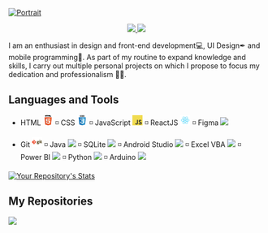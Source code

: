 [![Portrait](https://i.imgur.com/jp36QrB.png)](#)

<p align="center"> 
  <a href="https://www.linkedin.com/in/liderfalera/" target="_blank">
    <img src="https://img.shields.io/badge/LinkedIN-PROFILE-0A66C2?style=for-the-badge&logo=linkedin&labelColor=fff&logoColor=0A66C2" />

  </a>
  
  <a href="https://www.behance.net/liderfalera" target='_blank'  >
    <img src="https://img.shields.io/badge/BEHANCE-PORTFOLIO-000000?style=for-the-badge&logo=behance&labelColor=fff&logoColor=000000" />

  </a>
</p>

I am an enthusiast in design and front-end development💻, UI Design✒ and mobile programming📱. As part of my routine to expand knowledge and skills, I carry out multiple personal projects on which I propose to focus my dedication and professionalism 👨‍🎓.


## Languages and Tools
- HTML <code><img height="20" src="https://raw.githubusercontent.com/github/explore/80688e429a7d4ef2fca1e82350fe8e3517d3494d/topics/html/html.png"></code>  ◽  CSS <code><img height="20" src="https://raw.githubusercontent.com/github/explore/80688e429a7d4ef2fca1e82350fe8e3517d3494d/topics/css/css.png"></code>  ◽  JavaScript <code><img height="20" src="https://raw.githubusercontent.com/github/explore/80688e429a7d4ef2fca1e82350fe8e3517d3494d/topics/javascript/javascript.png"></code>  ◽  ReactJS <code><img height="20" src="https://raw.githubusercontent.com/github/explore/80688e429a7d4ef2fca1e82350fe8e3517d3494d/topics/react/react.png"></code>  ◽  Figma <code><img height="20" src="https://premium-graphic.com/wp-content/uploads/2020/12/Download-Figma-vector-logo-768x1129.jpg"></code>  

- Git <code><img height="20" src="https://raw.githubusercontent.com/github/explore/80688e429a7d4ef2fca1e82350fe8e3517d3494d/topics/git/git.png"></code>  ◽  Java <code><img height="20" src="https://2.bp.blogspot.com/-vWsVH2w-mD0/UefxdtdEZAI/AAAAAAAAAnA/bSShqloMcMk/s1600/Aplikasi-HP-Java.jpg"></code>  ◽  SQLite <code><img height="20" src="https://th.bing.com/th/id/OIP.DffIRmNGtkDhI42qE3okcAHaHa?pid=ImgDet&rs=1"></code>  ◽  Android Studio <code><img height="20" src="https://i0.wp.com/flexswag.us/wp-content/uploads/2018/02/Android_Studio_icon.svg_.png?fit=1200%2C1200"></code>  ◽  Excel VBA <code><img height="20" src="https://cdn.shopify.com/s/files/1/2243/5101/products/Microsoft_Office_2019_Logos-04_580x.jpg?v=1566988596"></code>  ◽  Power BI <code><img height="20" src="https://th.bing.com/th/id/R03c2bb65f46cbfd9cf1acc5da59d4701?rik=uoQwcdwdC1B68g&riu=http%3a%2f%2fseekvectorlogo.com%2fwp-content%2fuploads%2f2018%2f12%2fpower-bi-vector-logo.png&ehk=MIRNCLSCap9%2fkeEJtnwqLKW03XSHcJImJJnt5wuAiGg%3d&risl=&pid=ImgRaw"></code>  ◽  Python <code><img height="20" src="https://yasanacademy.ir/yas/wp-content/uploads/2020/09/6587980-500x470.jpg"></code>  ◽  Arduino <code><img height="20" src="https://th.bing.com/th/id/Rbfde29a51b26cea720186b97a05a2d25?rik=kgMdzxessXG%2f5Q&riu=http%3a%2f%2fgetdrawings.com%2ffree-icon%2fdouble-click-icon-74.png&ehk=nOx3mofj0%2bERc8jL71P49NPSka4DYhb26BZdMhBmW%2b0%3d&risl=&pid=ImgRaw"></code>

[![Your Repository's Stats](https://github-readme-stats.vercel.app/api/top-langs/?username=liderfalera&theme=light)](#)


<p align="center">
  
  <h2>My Repositories</h3>
  
  [<img src="https://i.imgur.com/Lxw1aIW.png" />](#)
  
</p>
